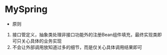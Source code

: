 # MySpring
-  原则  
1. 接口管定义，抽象类处理非接口功能外的注册Bean组件填充，最终实现类即可只关心具体的业务实现   
2. 不会让外部调用放知道过多的细节，而是仅关心具体调用结果即可